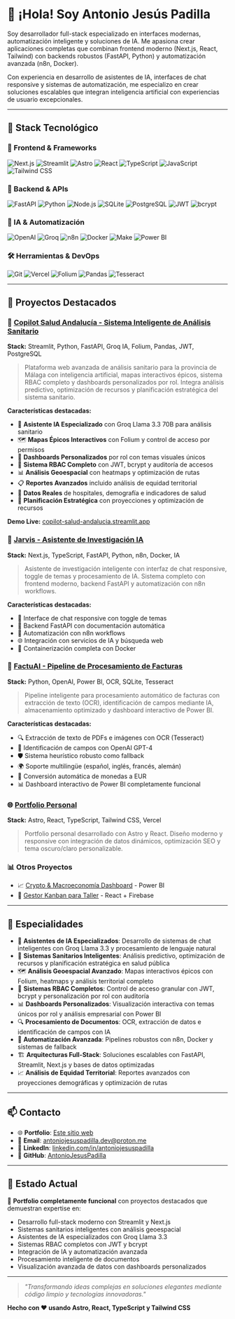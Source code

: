 # 👋 ¡Hola! Soy Antonio Jesús Padilla

Soy desarrollador full-stack especializado en interfaces modernas, automatización inteligente y soluciones de IA. Me apasiona crear aplicaciones completas que combinan frontend moderno (Next.js, React, Tailwind) con backends robustos (FastAPI, Python) y automatización avanzada (n8n, Docker).

Con experiencia en desarrollo de asistentes de IA, interfaces de chat responsive y sistemas de automatización, me especializo en crear soluciones escalables que integran inteligencia artificial con experiencias de usuario excepcionales.

---

## 🧰 Stack Tecnológico

### 🎨 Frontend & Frameworks
![Next.js](https://img.shields.io/badge/-Next.js-000000?style=flat-square&logo=nextdotjs)
![Streamlit](https://img.shields.io/badge/-Streamlit-FF4B4B?style=flat-square&logo=streamlit)
![Astro](https://img.shields.io/badge/-Astro-FF5D01?style=flat-square&logo=astro)
![React](https://img.shields.io/badge/-React-61DAFB?style=flat-square&logo=react)
![TypeScript](https://img.shields.io/badge/-TypeScript-3178C6?style=flat-square&logo=typescript)
![JavaScript](https://img.shields.io/badge/-JavaScript-F7DF1E?style=flat-square&logo=javascript)
![Tailwind CSS](https://img.shields.io/badge/-Tailwind-06B6D4?style=flat-square&logo=tailwind-css)

### 🚀 Backend & APIs
![FastAPI](https://img.shields.io/badge/-FastAPI-009688?style=flat-square&logo=fastapi)
![Python](https://img.shields.io/badge/-Python-3776AB?style=flat-square&logo=python)
![Node.js](https://img.shields.io/badge/-Node.js-339933?style=flat-square&logo=nodedotjs)
![SQLite](https://img.shields.io/badge/-SQLite-003B57?style=flat-square&logo=sqlite)
![PostgreSQL](https://img.shields.io/badge/-PostgreSQL-336791?style=flat-square&logo=postgresql)
![JWT](https://img.shields.io/badge/-JWT-000000?style=flat-square&logo=jsonwebtokens)
![bcrypt](https://img.shields.io/badge/-bcrypt-338834?style=flat-square&logo=security)

### 🤖 IA & Automatización
![OpenAI](https://img.shields.io/badge/-OpenAI-412991?style=flat-square&logo=openai)
![Groq](https://img.shields.io/badge/-Groq-F55036?style=flat-square&logo=groq)
![n8n](https://img.shields.io/badge/-n8n-EA4B71?style=flat-square&logo=n8n)
![Docker](https://img.shields.io/badge/-Docker-2496ED?style=flat-square&logo=docker)
![Make](https://img.shields.io/badge/-Make-6366F1?style=flat-square&logo=make)
![Power BI](https://img.shields.io/badge/-PowerBI-F2C811?style=flat-square&logo=powerbi)

### 🛠️ Herramientas & DevOps
![Git](https://img.shields.io/badge/-Git-F05032?style=flat-square&logo=git)
![Vercel](https://img.shields.io/badge/-Vercel-000000?style=flat-square&logo=vercel)
![Folium](https://img.shields.io/badge/-Folium-77B829?style=flat-square&logo=leaflet)
![Pandas](https://img.shields.io/badge/-Pandas-150458?style=flat-square&logo=pandas)
![Tesseract](https://img.shields.io/badge/-OCR/Tesseract-005571?style=flat-square&logo=google)

---

## 🚀 Proyectos Destacados

### 🏥 [Copilot Salud Andalucía - Sistema Inteligente de Análisis Sanitario](https://github.com/AntonioJesusPadilla/copilot-salud-andalucia)
**Stack:** Streamlit, Python, FastAPI, Groq IA, Folium, Pandas, JWT, PostgreSQL
> Plataforma web avanzada de análisis sanitario para la provincia de Málaga con inteligencia artificial, mapas interactivos épicos, sistema RBAC completo y dashboards personalizados por rol. Integra análisis predictivo, optimización de recursos y planificación estratégica del sistema sanitario.

**Características destacadas:**

* 🤖 **Asistente IA Especializado** con Groq Llama 3.3 70B para análisis sanitario
* 🗺️ **Mapas Épicos Interactivos** con Folium y control de acceso por permisos
* 🎨 **Dashboards Personalizados** por rol con temas visuales únicos
* 🔐 **Sistema RBAC Completo** con JWT, bcrypt y auditoría de accesos
* 📊 **Análisis Geoespacial** con heatmaps y optimización de rutas
* 📋 **Reportes Avanzados** incluido análisis de equidad territorial
* 🏥 **Datos Reales** de hospitales, demografía e indicadores de salud
* 🚀 **Planificación Estratégica** con proyecciones y optimización de recursos

**Demo Live:** [copilot-salud-andalucia.streamlit.app](https://copilot-salud-andalucia.streamlit.app/)

### 🤖 [Jarvis - Asistente de Investigación IA](https://github.com/AntonioJesusPadilla/jarvis)
**Stack:** Next.js, TypeScript, FastAPI, Python, n8n, Docker, IA
> Asistente de investigación inteligente con interfaz de chat responsive, toggle de temas y procesamiento de IA. Sistema completo con frontend moderno, backend FastAPI y automatización con n8n workflows.

**Características destacadas:**
- 💬 Interface de chat responsive con toggle de temas
- 🔧 Backend FastAPI con documentación automática
- 🔄 Automatización con n8n workflows
- 🌐 Integración con servicios de IA y búsqueda web
- 🐳 Containerización completa con Docker

### 🧾 [FactuAI - Pipeline de Procesamiento de Facturas](https://github.com/AntonioJesusPadilla/factuAI)
**Stack:** Python, OpenAI, Power BI, OCR, SQLite, Tesseract
> Pipeline inteligente para procesamiento automático de facturas con extracción de texto (OCR), identificación de campos mediante IA, almacenamiento optimizado y dashboard interactivo de Power BI.

**Características destacadas:**
- 🔍 Extracción de texto de PDFs e imágenes con OCR (Tesseract)
- 🤖 Identificación de campos con OpenAI GPT-4
- 🛡️ Sistema heurístico robusto como fallback
- 🌍 Soporte multilingüe (español, inglés, francés, alemán)
- 💱 Conversión automática de monedas a EUR
- 📊 Dashboard interactivo de Power BI completamente funcional

### 🌐 [Portfolio Personal](https://github.com/AntonioJesusPadilla/antonio-padilla)
**Stack:** Astro, React, TypeScript, Tailwind CSS, Vercel
> Portfolio personal desarrollado con Astro y React. Diseño moderno y responsive con integración de datos dinámicos, optimización SEO y tema oscuro/claro personalizable.

### 📊 Otros Proyectos

- 📈 [Crypto & Macroeconomía Dashboard](https://github.com/AntonioJesusPadilla/informe-cripto-macro) - Power BI
- 🚗 [Gestor Kanban para Taller](https://github.com/AntonioJesusPadilla/kanban-taller-2.0) - React + Firebase

---

## 🎯 Especialidades

- 🤖 **Asistentes de IA Especializados**: Desarrollo de sistemas de chat inteligentes con Groq Llama 3.3 y procesamiento de lenguaje natural
- 🏥 **Sistemas Sanitarios Inteligentes**: Análisis predictivo, optimización de recursos y planificación estratégica en salud pública
- 🗺️ **Análisis Geoespacial Avanzado**: Mapas interactivos épicos con Folium, heatmaps y análisis territorial completo
- 🔐 **Sistemas RBAC Completos**: Control de acceso granular con JWT, bcrypt y personalización por rol con auditoría
- 📊 **Dashboards Personalizados**: Visualización interactiva con temas únicos por rol y análisis empresarial con Power BI
- 🔍 **Procesamiento de Documentos**: OCR, extracción de datos e identificación de campos con IA
- 🔄 **Automatización Avanzada**: Pipelines robustos con n8n, Docker y sistemas de fallback
- 🏗️ **Arquitecturas Full-Stack**: Soluciones escalables con FastAPI, Streamlit, Next.js y bases de datos optimizadas
- 📈 **Análisis de Equidad Territorial**: Reportes avanzados con proyecciones demográficas y optimización de rutas

---

## 📫 Contacto

- 🌐 **Portfolio**: [Este sitio web](https://antonio-padilla.vercel.app)
- 📧 **Email**: [antoniojesuspadilla.dev@proton.me](mailto:antoniojesuspadilla.dev@proton.me)
- 💼 **LinkedIn**: [linkedin.com/in/antoniojesuspadilla](https://linkedin.com/in/antoniojesuspadilla)
- 🐙 **GitHub**: [AntonioJesusPadilla](https://github.com/AntonioJesusPadilla)

---

## 🚀 Estado Actual

🎉 **Portfolio completamente funcional** con proyectos destacados que demuestran expertise en:
- Desarrollo full-stack moderno con Streamlit y Next.js
- Sistemas sanitarios inteligentes con análisis geoespacial
- Asistentes de IA especializados con Groq Llama 3.3
- Sistemas RBAC completos con JWT y bcrypt
- Integración de IA y automatización avanzada
- Procesamiento inteligente de documentos
- Visualización avanzada de datos con dashboards personalizados

---

> _"Transformando ideas complejas en soluciones elegantes mediante código limpio y tecnologías innovadoras."_

**Hecho con ❤️ usando Astro, React, TypeScript y Tailwind CSS**

